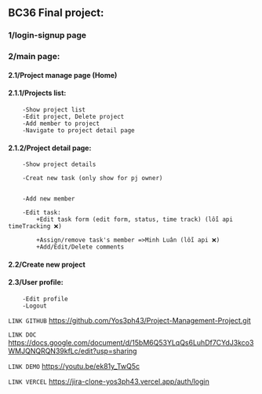 ## BC36 Final project:

### 1/login-signup page 

### 2/main page:

#### 2.1/Project manage page (Home) 

#### 2.1.1/Projects list:

    	-Show project list
    	-Edit project, Delete project
    	-Add member to project 
    	-Navigate to project detail page

#### 2.1.2/Project detail page:

    	-Show project details

    	-Creat new task (only show for pj owner)


    	-Add new member 

    	-Edit task:
    		+Edit task form (edit form, status, time track) (lỗi api timeTracking ❌)

    		+Assign/remove task's member =>Minh Luân (lỗi api ❌)
    		+Add/Edit/Delete comments 

#### 2.2/Create new project

#### 2.3/User profile: 

    	-Edit profile
    	-Logout

`LINK GITHUB` https://github.com/Yos3ph43/Project-Management-Project.git

`LINK DOC` https://docs.google.com/document/d/15bM6Q53YLqQs6LuhDf7CYdJ3kco3WMJQNQRQN39kfLc/edit?usp=sharing

`LINK DEMO` https://youtu.be/ek81y_TwQ5c

`LINK VERCEL` https://jira-clone-yos3ph43.vercel.app/auth/login
